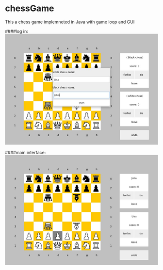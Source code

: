 # chessGame

This a chess game implemneted in Java with game loop and GUI

####log in:
![log in](https://raw.githubusercontent.com/xhuang26/chessGame/master/screenshots/login.JPEG)

####main interface:
![main](https://github.com/xhuang26/chessGame/blob/master/screenshots/main.JPEG?raw=true)
